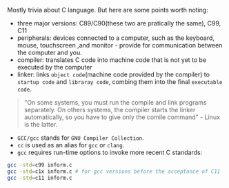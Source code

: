 Mostly trivia about C language.
But here are some points worth noting:

* three major versions: C89/C90(these two are pratically the same), C99, C11
* peripherals: devices connected to a computer, such as the keyboard, mouse, touchscreen ,and monitor - provide for communication between the computer and you.
* compiler: translates C code into machine code that is not yet to be executed by the computer
* linker: links `object code`(machine code provided by the compiler) to `startup code` and `libraray code`, combing them into the final `executable code`. 
 > "On some systems, you must run the compile and link programs separately. On others systems, the compiler starts the linker automatically, so you have to give only the comile command" - Linux is the latter.
* `GCC/gcc` stands for `GNU Compiler Collection`.
* `cc` is used as an alias for `gcc` or `clang`.
* `gcc` requires run-time options to invoke more recent C standards:
```bash
gcc -std=c99 inform.c
gcc -std=c1x inform.c # for gcc versions before the acceptance of C11
gcc -std=c11 inform.c
```